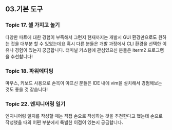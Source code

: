 ## 03.기본 도구

### Topic 17. 셀 가지고 놀기
다양한 파트에 대한 경험이 부족해서 그런지 현재까지는 개발시 GUI 환경만으로도 원하는 것을 대부분 할 수 있었는데요
혹시 다른 분들은 개발 과정에서 CLI 환경을 선택한 이유나 경험이 있는지 궁금합니다.
터미널 커스텀에 관심있으신 분들은 iterm2 프로그램을 추천합니다!

### Topic 18. 파워에디팅
마우스, 키보드 사용으로 손목이 아프신 분들은 IDE 내에 vim을 설치해서 경험해보는 것도 좋을 것 같습니다!

### Topic 22. 엔지니어링 일기
엔지니어링 일지를 작성할 때는 직접 손으로 작성하는 것을 추천한다고 했는데
손으로 작성했을 때의 어떤 부분에서 특별한 이점이 있는지 궁금합니다.
